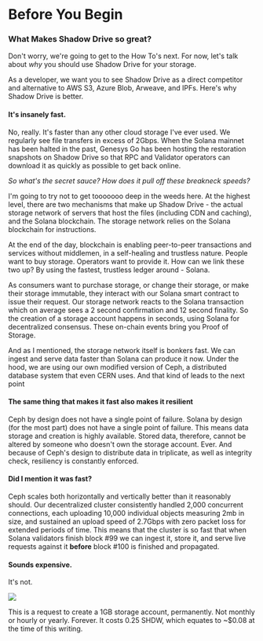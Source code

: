 # Before You Begin

### What Makes Shadow Drive so great?

Don't worry, we're going to get to the How To's next. For now, let's talk about _why_ you should use Shadow Drive for your storage.

As a developer, we want you to see Shadow Drive as a direct competitor and alternative to AWS S3, Azure Blob, Arweave, and IPFs. Here's why Shadow Drive is better.

#### It's insanely fast.

No, really. It's faster than any other cloud storage I've ever used. We regularly see file transfers in excess of 2Gbps. When the Solana mainnet has been halted in the past, Genesys Go has been hosting the restoration snapshots on Shadow Drive so that RPC and Validator operators can download it as quickly as possible to get back online.

_So what's the secret sauce? How does it pull off these breakneck speeds?_

I'm going to try not to get tooooooo deep in the weeds here. At the highest level, there are two mechanisms that make up Shadow Drive - the actual storage network of servers that host the files (including CDN and caching), and the Solana blockchain. The storage network relies on the Solana blockchain for instructions.&#x20;

At the end of the day, blockchain is enabling peer-to-peer transactions and services without middlemen, in a self-healing and trustless nature. People want to buy storage. Operators want to provide it. How can we link these two up? By using the fastest, trustless ledger around - Solana.

As consumers want to purchase storage, or change their storage, or make their storage immutable, they interact with our Solana smart contract to issue their request. Our storage network reacts to the Solana transaction which on average sees a 2 second confirmation and 12 second finality. So the creation of a storage account happens in seconds, using Solana for decentralized consensus. These on-chain events bring you Proof of Storage.

And as I mentioned, the storage network itself is bonkers fast. We can ingest and serve data faster than Solana can produce it now. Under the hood, we are using our own modified version of Ceph, a distributed database system that even CERN uses. And that kind of leads to the next point

#### The same thing that makes it fast also makes it resilient

Ceph by design does not have a single point of failure. Solana by design (for the most part) does not have a single point of failure. This means data storage and creation is highly available. Stored data, therefore, cannot be altered by someone who doesn't own the storage account. Ever. And because of Ceph's design to distribute data in triplicate, as well as integrity check, resiliency is constantly enforced.

#### Did I mention it was fast?

Ceph scales both horizontally and vertically better than it reasonably should. Our decentralized cluster consistently handled 2,000 concurrent connections, each uploading 10,000 individual objects measuring 2mb in size, and sustained an upload speed of 2.7Gbps with zero packet loss for extended periods of time. This means that the cluster is so fast that when Solana validators finish block #99 we can ingest it, store it, and serve live requests against it **before** block #100 is finished and propagated.

#### Sounds expensive.

It's not.

![](<../.gitbook/assets/Screen Shot 2022-10-13 at 9.22.16 AM.png>)

This is a request to create a 1GB storage account, permanently. Not monthly or hourly or yearly. Forever. It costs 0.25 SHDW, which equates to \~$0.08 at the time of this writing.&#x20;
